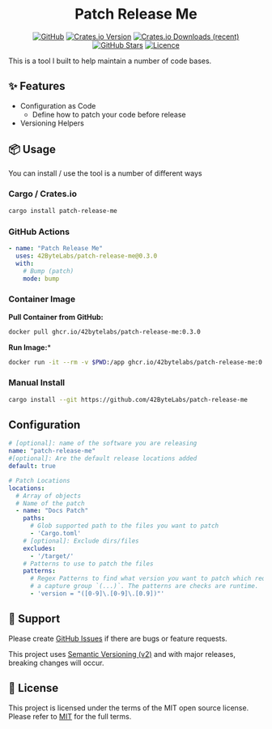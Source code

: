 <!-- markdownlint-disable -->
<div align="center">
<h1>Patch Release Me</h1>

[![GitHub](https://img.shields.io/badge/github-%23121011.svg?style=for-the-badge&logo=github&logoColor=white)][github]
[![Crates.io Version](https://img.shields.io/crates/v/patch-release-me?style=for-the-badge)][crates-io]
[![Crates.io Downloads (recent)](https://img.shields.io/crates/dr/patch-release-me?style=for-the-badge)][crates-io]
[![GitHub Stars](https://img.shields.io/github/stars/42ByteLabs/patch-release-me?style=for-the-badge)][github]
[![Licence](https://img.shields.io/github/license/Ileriayo/markdown-badges?style=for-the-badge)][license]

</div>
<!-- markdownlint-restore -->

This is a tool I built to help maintain a number of code bases.

## ✨ Features

- Configuration as Code
  - Define how to patch your code before release
- Versioning Helpers

## 📦 Usage

You can install / use the tool is a number of different ways

### Cargo / Crates.io

```bash
cargo install patch-release-me
```

### GitHub Actions

```yaml
- name: "Patch Release Me"
  uses: 42ByteLabs/patch-release-me@0.3.0
  with:
    # Bump (patch)
    mode: bump
```

### Container Image

**Pull Container from GitHub:**

```bash
docker pull ghcr.io/42bytelabs/patch-release-me:0.3.0
```

**Run Image:***

```bash
docker run -it --rm -v $PWD:/app ghcr.io/42bytelabs/patch-release-me:0.3.0 patch-release-me --help
```

### Manual Install 

```bash
cargo install --git https://github.com/42ByteLabs/patch-release-me
```

## Configuration

```yaml
# [optional]: name of the software you are releasing
name: "patch-release-me"
#[optional]: Are the default release locations added
default: true

# Patch Locations
locations:
  # Array of objects
  # Name of the patch
  - name: "Docs Patch"
    paths:
      # Glob supported path to the files you want to patch
      - 'Cargo.toml'
    # [optional]: Exclude dirs/files
    excludes:
      - '/target/'
    # Patterns to use to patch the files
    patterns:
      # Regex Patterns to find what version you want to patch which requires
      # a capture group `(...)`. The patterns are checks are runtime.
      - 'version = "([0-9]\.[0-9]\.[0.9])"'
```

## 🦸 Support

Please create [GitHub Issues][github-issues] if there are bugs or feature requests.

This project uses [Semantic Versioning (v2)][semver] and with major releases, breaking changes will occur.

## 📓 License

This project is licensed under the terms of the MIT open source license.
Please refer to [MIT][license] for the full terms.

<!-- Resources -->
[license]: ./LICENSE
[semver]: https://semver.org/
[github]: https://github.com/42ByteLabs/patch-release-me
[github-issues]: https://github.com/42ByteLabs/patch-release-me/issues
[crates-io]: https://crates.io/crates/patch-release-me
